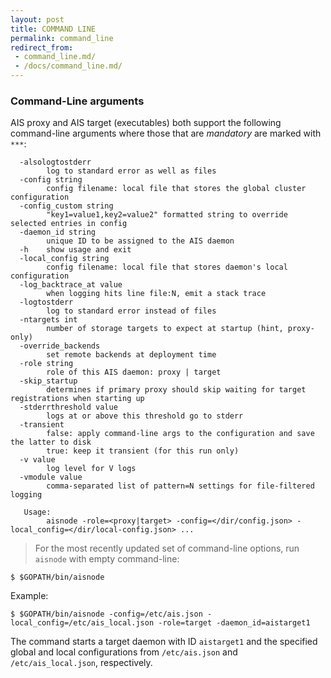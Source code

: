 ```yaml
---
layout: post
title: COMMAND LINE
permalink: command_line
redirect_from:
 - command_line.md/
 - /docs/command_line.md/
---
```


### Command-Line arguments

AIS proxy and AIS target (executables) both support the following command-line arguments where those that are *mandatory* are marked with `***`:

```
  -alsologtostderr
        log to standard error as well as files
  -config string
        config filename: local file that stores the global cluster configuration
  -config_custom string
        "key1=value1,key2=value2" formatted string to override selected entries in config
  -daemon_id string
        unique ID to be assigned to the AIS daemon
  -h    show usage and exit
  -local_config string
        config filename: local file that stores daemon's local configuration
  -log_backtrace_at value
        when logging hits line file:N, emit a stack trace
  -logtostderr
        log to standard error instead of files
  -ntargets int
        number of storage targets to expect at startup (hint, proxy-only)
  -override_backends
        set remote backends at deployment time
  -role string
        role of this AIS daemon: proxy | target
  -skip_startup
        determines if primary proxy should skip waiting for target registrations when starting up
  -stderrthreshold value
        logs at or above this threshold go to stderr
  -transient
        false: apply command-line args to the configuration and save the latter to disk
        true: keep it transient (for this run only)
  -v value
        log level for V logs
  -vmodule value
        comma-separated list of pattern=N settings for file-filtered logging

   Usage:
        aisnode -role=<proxy|target> -config=</dir/config.json> -local_config=</dir/local-config.json> ...

```

> For the most recently updated set of command-line options, run `aisnode` with empty command-line:

```console
$ $GOPATH/bin/aisnode
```

Example:

```console
$ $GOPATH/bin/aisnode -config=/etc/ais.json -local_config=/etc/ais_local.json -role=target -daemon_id=aistarget1
```

The command starts a target daemon with ID `aistarget1` and the specified global and local configurations from `/etc/ais.json` and `/etc/ais_local.json`, respectively.
